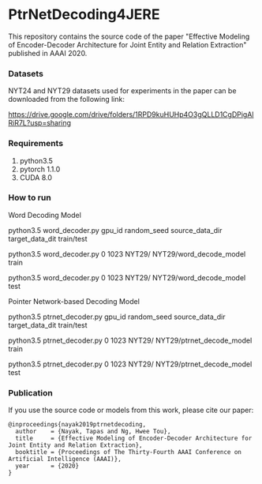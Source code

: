 # PtrNetDecoding4JERE

This repository contains the source code of the paper "Effective Modeling of Encoder-Decoder Architecture for Joint Entity and Relation Extraction" published in AAAI 2020.

### Datasets ###

NYT24 and NYT29 datasets used for experiments in the paper can be downloaded from the following link:

https://drive.google.com/drive/folders/1RPD9kuHUHp4O3gQLLD1CgDPigAlRiR7L?usp=sharing

### Requirements ###

1) python3.5
2) pytorch 1.1.0
3) CUDA 8.0

### How to run ###

Word Decoding Model

python3.5 word_decoder.py gpu_id random_seed source_data_dir target_data_dit train/test

python3.5 word_decoder.py 0 1023 NYT29/ NYT29/word_decode_model train

python3.5 word_decoder.py 0 1023 NYT29/ NYT29/word_decode_model test

Pointer Network-based Decoding Model

python3.5 ptrnet_decoder.py gpu_id random_seed source_data_dir target_data_dit train/test

python3.5 ptrnet_decoder.py 0 1023 NYT29/ NYT29/ptrnet_decode_model train

python3.5 ptrnet_decoder.py 0 1023 NYT29/ NYT29/ptrnet_decode_model test

### Publication ###

If you use the source code or models from this work, please cite our paper:

```
@inproceedings{nayak2019ptrnetdecoding,
  author    = {Nayak, Tapas and Ng, Hwee Tou},
  title     = {Effective Modeling of Encoder-Decoder Architecture for Joint Entity and Relation Extraction},
  booktitle = {Proceedings of The Thirty-Fourth AAAI Conference on Artificial Intelligence (AAAI)},
  year      = {2020}
}
```



